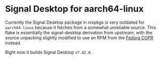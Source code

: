 # Signal Desktop for aarch64-linux

Currently the Signal Desktop package in nixpkgs is very outdated for
`aarch64-linux` because it fetches from a somewhat unreliable source. This
flake is essentially the signal-desktop derivation from upstream, with the
source unpacking slightly modified to use an RPM from the [Fedora
COPR](https://copr.fedorainfracloud.org/coprs/useidel/signal-desktop/builds/)
instead.

Right now it builds Signal Desktop `v7.42.0`.
